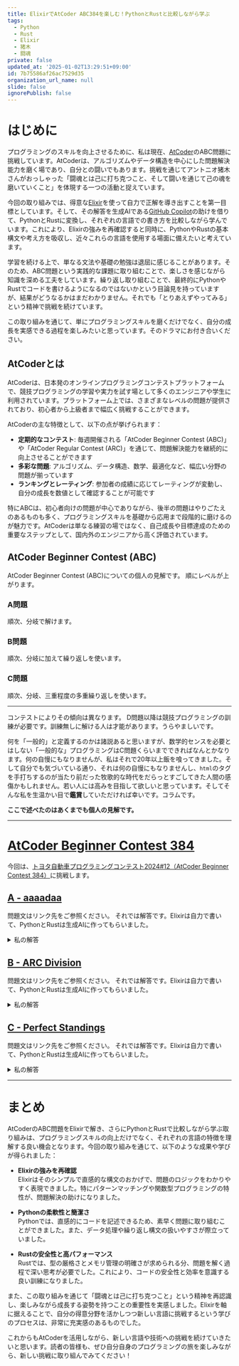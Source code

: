 ```yaml
---
title: ElixirでAtCoder ABC384を楽しむ！PythonとRustと比較しながら学ぶ
tags:
  - Python
  - Rust
  - Elixir
  - 猪木
  - 闘魂
private: false
updated_at: '2025-01-02T13:29:51+09:00'
id: 7b75586af26ac7529d35
organization_url_name: null
slide: false
ignorePublish: false
---
```

# はじめに

プログラミングのスキルを向上させるために、私は現在、[AtCoder](https://atcoder.jp/)のABC問題に挑戦しています。AtCoderは、アルゴリズムやデータ構造を中心にした問題解決能力を磨く場であり、自分との闘いでもあります。挑戦を通じてアントニオ猪木さんがおっしゃった「闘魂とは己に打ち克つこと、そして闘いを通じて己の魂を磨いていくこと」を体現する一つの活動と捉えています。

今回の取り組みでは、得意な[Elixir](https://elixir-lang.org/)を使って自力で正解を導き出すことを第一目標としています。そして、その解答を生成AIである[GitHub Copilot](https://github.com/features/copilot)の助けを借りて、PythonとRustに変換し、それぞれの言語での書き方を比較しながら学んでいます。これにより、Elixirの強みを再確認すると同時に、PythonやRustの基本構文や考え方を吸収し、近々これらの言語を使用する場面に備えたいと考えています。

学習を続ける上で、単なる文法や基礎の勉強は退屈に感じることがあります。そのため、ABC問題という実践的な課題に取り組むことで、楽しさを感じながら知識を深める工夫をしています。繰り返し取り組むことで、最終的にPythonやRustでコードを書けるようになるのではないかという目論見を持っていますが、結果がどうなるかはまだわかりません。それでも「とりあえずやってみる」という精神で挑戦を続けています。

この取り組みを通じて、単にプログラミングスキルを磨くだけでなく、自分の成長を実感できる過程を楽しみたいと思っています。そのドラマにお付き合いください。

## AtCoderとは

AtCoderは、日本発のオンラインプログラミングコンテストプラットフォームで、競技プログラミングの学習や実力を試す場として多くのエンジニアや学生に利用されています。プラットフォーム上では、さまざまなレベルの問題が提供されており、初心者から上級者まで幅広く挑戦することができます。

AtCoderの主な特徴として、以下の点が挙げられます：
- **定期的なコンテスト**: 毎週開催される「AtCoder Beginner Contest (ABC)」や「AtCoder Regular Contest (ARC)」を通じて、問題解決能力を継続的に向上させることができます
- **多彩な問題**: アルゴリズム、データ構造、数学、最適化など、幅広い分野の問題が揃っています
- **ランキングとレーティング**: 参加者の成績に応じてレーティングが変動し、自分の成長を数値として確認することが可能です

特にABCは、初心者向けの問題が中心でありながら、後半の問題はやりごたえのあるものも多く、プログラミングスキルを基礎から応用まで段階的に磨けるのが魅力です。AtCoderは単なる練習の場ではなく、自己成長や目標達成のための重要なステップとして、国内外のエンジニアから高く評価されています。

## AtCoder Beginner Contest (ABC)

AtCoder Beginner Contest (ABC)についての個人の見解です。
順にレベルが上がります。

### A問題

順次、分岐で解けます。

### B問題

順次、分岐に加えて繰り返しを使います。

### C問題

順次、分岐、三重程度の多重繰り返しを使います。

---

コンテストによりその傾向は異なります。
D問題以降は競技プログラミングの訓練が必要です。訓練無しに解ける人は才能があります。うらやましいです。

何を「一般的」と定義するのかは諸説あると思いますが、数学的センスを必要とはしない「一般的な」プログラミングはC問題くらいまでできればなんとかなります。何の自慢にもなりませんが、私はそれで20年以上飯を喰ってきました。そして自分でも気づいている通り、それは何の自慢にもなりませんし、`html`のタグを手打ちするのが当たり前だった牧歌的な時代をだらっとすごしてきた人間の感傷かもしれません。若い人には高みを目指して欲しいと思っています。そしてそんな私を生温かい目で**鑑賞**していただければ幸いです。コラムです。



**ここで述べたのはあくまでも個人の見解です。**

---

# [AtCoder Beginner Contest 384](https://atcoder.jp/contests/abc384)

今回は、[トヨタ自動車プログラミングコンテスト2024#12（AtCoder Beginner Contest 384）](https://atcoder.jp/contests/abc384)に挑戦します。

## [A - aaaadaa](https://atcoder.jp/contests/abc384/tasks/abc384_a)

問題文はリンク先をご参照ください。
それでは解答です。Elixirは自力で書いて、PythonとRustは生成AIに作ってもらいました。

<details><summary>私の解答</summary>

### Elixir

```elixir:abc384_a.exs
defmodule Main do
  def main do
    {s, c1, c2} = input()

    solve(s, c1, c2)
    |> IO.puts()
  end

  defp solve(s, c1, c2) do
    s
    |> Enum.reduce([], fn c, acc ->
      do_solve(acc, c, c1, c2)
    end)
    |> Enum.reverse()
    |> List.to_string()
  end

  defp do_solve(list, c1, c1, _c2), do: [c1 | list]
  defp do_solve(list, _c, _c1, c2), do: [c2 | list]

  defp input do
    [_n, c1 ,c2] = IO.read(:line) |> String.trim() |> String.split(" ")
    s = IO.read(:line) |> String.trim()

    {String.to_charlist(s), to_char(c1), to_char(c2)}
  end

  defp to_char(str) do
    String.to_charlist(str) |> Enum.at(0)
  end
end
```

### Python

```python:abc384_a.py
def solve(s: str, c1: str, c2: str) -> str:
    return ''.join(c1 if c == c1 else c2 for c in s)

def main():
    _, c1, c2 = input().split()
    s = input().strip()
    print(solve(s, c1, c2))

main()
```

### Rust

```rust:hello_world/src/bin/abc384_a.rs
use proconio::input;

fn solve(s: &str, c1: char, c2: char) -> String {
    s.chars()
        .map(|c| if c == c1 { c1 } else { c2 })
        .collect()
}

fn main() {
    input! {
        _n: usize,
        c1: char,
        c2: char,
        s: String,
    }
    println!("{}", solve(&s, c1, c2));
}
```

</details>


## [B - ARC Division](https://atcoder.jp/contests/abc384/tasks/abc384_b)

問題文はリンク先をご参照ください。
それでは解答です。Elixirは自力で書いて、PythonとRustは生成AIに作ってもらいました。

<details><summary>私の解答</summary>

### Elixir

```elixir:abc384_b.exs
defmodule Main do
  def main do
    {r, list_of_lists} = input()

    solve(r, list_of_lists)
    |> IO.puts()
  end

  defp solve(r, list_of_lists) do
    list_of_lists
    |> Enum.reduce(r, fn [d, a], acc ->
      do_solve(acc, d, a)
    end)
  end

  defp do_solve(r, 1, a) when 1600 <= r and r <= 2799, do: r + a
  defp do_solve(r, 2, a) when 1200 <= r and r <= 2399, do: r + a
  defp do_solve(r, _, _), do: r

  defp input do
    [n, r] =
      IO.read(:line) |> String.trim() |> String.split(" ") |> Enum.map(&String.to_integer/1)

    {r, list_of_lists(n)}
  end

  defp list_of_lists(n) do
    for _ <- 1..n do
      IO.read(:line)
      |> String.trim()
      |> String.split(" ")
      |> Enum.map(&String.to_integer/1)
    end
  end
end
```

### Python

```python:abc384_b.py
def solve(r: int, contests: list) -> int:
    for d, a in contests:
        if (d == 1 and 1600 <= r <= 2799) or (d == 2 and 1200 <= r <= 2399):
            r += a
    return r

def main():
    n, r = map(int, input().split())
    contests = [tuple(map(int, input().split())) for _ in range(n)]
    print(solve(r, contests))


main()
```

### Rust

```rust:hello_world/src/bin/abc384_b.rs
use proconio::input;

fn solve(mut r: i32, contests: &Vec<(i32, i32)>) -> i32 {
    for &(d, a) in contests {
        match d {
            1 if (1600..=2799).contains(&r) => r += a,
            2 if (1200..=2399).contains(&r) => r += a,
            _ => (),
        }
    }
    r
}

fn main() {
    input! {
        n: usize,
        r: i32,
        contests: [(i32, i32); n],
    }
    println!("{}", solve(r, &contests));
}
```


</details>



## [C - Perfect Standings](https://atcoder.jp/contests/abc384/tasks/abc384_c)

問題文はリンク先をご参照ください。
それでは解答です。Elixirは自力で書いて、PythonとRustは生成AIに作ってもらいました。

<details><summary>私の解答</summary>

### Elixir

```elixir:abc384_c.exs
defmodule Main do
  def main do
    solve(input(), members())
    |> Enum.join("\n")
    |> IO.puts()
  end

  defp solve(map, members) do
    members
    |> Enum.sort_by(fn list ->
      Enum.reduce(list, 0, fn key, acc -> acc + Map.get(map, key) end)
    end, :desc)
    |> Enum.map(&Enum.join/1)
  end

  defp input do
    [a, b, c, d, e] = IO.read(:line) |> String.trim() |> String.split(" ") |> Enum.map(&String.to_integer/1)

    %{"A" => a, "B" => b, "C" => c, "D" => d, "E" => e}
  end

  defp members do
    5..1//-1
    |> Enum.reduce([], fn i, acc ->
      acc ++ Awesome.combination(["A", "B", "C", "D", "E"], i)
    end)
  end
end

defmodule Awesome do
  def combination(_, 0), do: [[]]
  def combination([], _), do: []

  def combination([x | xs], n) do
    for(y <- combination(xs, n - 1), do: [x | y]) ++ combination(xs, n)
  end
end
```

### Python

```python:abc384_c.py
from itertools import combinations
from typing import Dict, List

def get_all_combinations(elements: List[str]) -> List[List[str]]:
    result = []
    for r in range(len(elements), 0, -1):
        result.extend(combinations(elements, r))
    return result

def solve(values: Dict[str, int], member_combinations: List[List[str]]) -> List[str]:
    def get_sum(members):
        return sum(values[m] for m in members)
    
    return [''.join(members) 
            for members in sorted(member_combinations, 
                                key=get_sum, 
                                reverse=True)]

def main():
    a, b, c, d, e = map(int, input().split())
    values = {'A': a, 'B': b, 'C': c, 'D': d, 'E': e}
    members = get_all_combinations(['A', 'B', 'C', 'D', 'E'])
    
    result = solve(values, members)
    print('\n'.join(result))

main()
```



### Rust

```rust:hello_world/src/bin/abc384_c.rs
use proconio::input;
use std::collections::HashMap;

fn combinations<T: Clone>(elements: &[T], k: usize) -> Vec<Vec<T>> {
    if k == 0 {
        return vec![vec![]];
    }
    if elements.len() < k {
        return vec![];
    }

    let mut result = vec![];
    let mut rest = elements.to_vec();
    let first = rest.remove(0);

    for c in combinations(&rest, k - 1) {
        let mut combination = vec![first.clone()];
        combination.extend(c);
        result.push(combination);
    }
    result.extend(combinations(&rest, k));

    result
}

fn solve(values: HashMap<char, i32>) -> Vec<String> {
    let elements = vec!['A', 'B', 'C', 'D', 'E'];
    let mut all_combinations = vec![];
    
    for len in (1..=5).rev() {
        all_combinations.extend(combinations(&elements, len));
    }

    all_combinations.sort_by_key(|comb| {
        -(comb.iter().map(|c| values[c]).sum::<i32>())
    });

    all_combinations.into_iter()
        .map(|comb| comb.into_iter().collect::<String>())
        .collect()
}

fn main() {
    input! {
        a: i32,
        b: i32,
        c: i32,
        d: i32,
        e: i32,
    }

    let values = HashMap::from([
        ('A', a),
        ('B', b),
        ('C', c),
        ('D', d),
        ('E', e),
    ]);

    for result in solve(values) {
        println!("{}", result);
    }
}
```

</details>


---

# まとめ

AtCoderのABC問題をElixirで解き、さらにPythonとRustで比較しながら学ぶ取り組みは、プログラミングスキルの向上だけでなく、それぞれの言語の特徴を理解する良い機会となります。今回の取り組みを通じて、以下のような成果や学びが得られました：

- **Elixirの強みを再確認**  
  Elixirはそのシンプルで直感的な構文のおかげで、問題のロジックをわかりやすく表現できました。特にパターンマッチングや関数型プログラミングの特性が、問題解決の助けになりました。

- **Pythonの柔軟性と簡潔さ**  
  Pythonでは、直感的にコードを記述できるため、素早く問題に取り組むことができました。また、データ処理や繰り返し構文の扱いやすさが際立っていました。

- **Rustの安全性と高パフォーマンス**  
  Rustでは、型の厳格さとメモリ管理の明確さが求められる分、問題を解く過程で深い思考が必要でした。これにより、コードの安全性と効率を意識する良い訓練になりました。

また、この取り組みを通じて「闘魂とは己に打ち克つこと」という精神を再認識し、楽しみながら成長する姿勢を持つことの重要性を実感しました。Elixirを軸に据えることで、自分の得意分野を活かしつつ新しい言語に挑戦するという学びのプロセスは、非常に充実感のあるものでした。

これからもAtCoderを活用しながら、新しい言語や技術への挑戦を続けていきたいと思います。読者の皆様も、ぜひ自分自身のプログラミングの旅を楽しみながら、新しい挑戦に取り組んでみてください！
